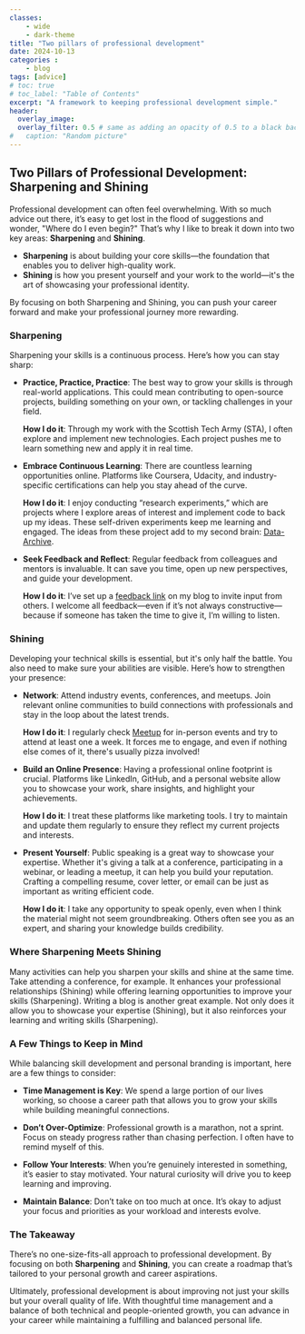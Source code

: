 ```yaml
---
classes: 
    - wide
    - dark-theme
title: "Two pillars of professional development"
date: 2024-10-13
categories :
    - blog
tags: [advice]
# toc: true
# toc_label: "Table of Contents"
excerpt: "A framework to keeping professional development simple."
header:
  overlay_image:
  overlay_filter: 0.5 # same as adding an opacity of 0.5 to a black background
#   caption: "Random picture"
---
```


## Two Pillars of Professional Development: Sharpening and Shining

Professional development can often feel overwhelming. With so much advice out there, it’s easy to get lost in the flood of suggestions and wonder, "Where do I even begin?" That’s why I like to break it down into two key areas: **Sharpening** and **Shining**.

- **Sharpening** is about building your core skills—the foundation that enables you to deliver high-quality work.
- **Shining** is how you present yourself and your work to the world—it's the art of showcasing your professional identity.

By focusing on both Sharpening and Shining, you can push your career forward and make your professional journey more rewarding.

### Sharpening

Sharpening your skills is a continuous process. Here’s how you can stay sharp:

- **Practice, Practice, Practice**: The best way to grow your skills is through real-world applications. This could mean contributing to open-source projects, building something on your own, or tackling challenges in your field.

  **How I do it**: Through my work with the Scottish Tech Army (STA), I often explore and implement new technologies. Each project pushes me to learn something new and apply it in real time.

- **Embrace Continuous Learning**: There are countless learning opportunities online. Platforms like Coursera, Udacity, and industry-specific certifications can help you stay ahead of the curve.

   **How I do it**: I enjoy conducting “research experiments,” which are projects where I explore areas of interest and implement code to back up my ideas. These self-driven experiments keep me learning and engaged. The ideas from these project add to my second brain: [Data-Archive](https://rhyslwells.github.io/Data-Archive/).

- **Seek Feedback and Reflect**: Regular feedback from colleagues and mentors is invaluable. It can save you time, open up new perspectives, and guide your development.

  **How I do it**: I’ve set up a [feedback link](https://rhyslwells.github.io/feedback/) on my blog to invite input from others. I welcome all feedback—even if it’s not always constructive—because if someone has taken the time to give it, I’m willing to listen.

### Shining

Developing your technical skills is essential, but it's only half the battle. You also need to make sure your abilities are visible. Here’s how to strengthen your presence:

- **Network**: Attend industry events, conferences, and meetups. Join relevant online communities to build connections with professionals and stay in the loop about the latest trends.

  **How I do it**: I regularly check [Meetup](https://www.meetup.com/) for in-person events and try to attend at least one a week. It forces me to engage, and even if nothing else comes of it, there's usually pizza involved!

- **Build an Online Presence**: Having a professional online footprint is crucial. Platforms like LinkedIn, GitHub, and a personal website allow you to showcase your work, share insights, and highlight your achievements.

  **How I do it**: I treat these platforms like marketing tools. I try to maintain and update them regularly to ensure they reflect my current projects and interests.

- **Present Yourself**: Public speaking is a great way to showcase your expertise. Whether it's giving a talk at a conference, participating in a webinar, or leading a meetup, it can help you build your reputation. Crafting a compelling resume, cover letter, or email can be just as important as writing efficient code.

  **How I do it**: I take any opportunity to speak openly, even when I think the material might not seem groundbreaking. Others often see you as an expert, and sharing your knowledge builds credibility.

### Where Sharpening Meets Shining

Many activities can help you sharpen your skills and shine at the same time. Take attending a conference, for example. It enhances your professional relationships (Shining) while offering learning opportunities to improve your skills (Sharpening). Writing a blog is another great example. Not only does it allow you to showcase your expertise (Shining), but it also reinforces your learning and writing skills (Sharpening).

### A Few Things to Keep in Mind

While balancing skill development and personal branding is important, here are a few things to consider:

- **Time Management is Key**: We spend a large portion of our lives working, so choose a career path that allows you to grow your skills while building meaningful connections.
  
- **Don’t Over-Optimize**: Professional growth is a marathon, not a sprint. Focus on steady progress rather than chasing perfection. I often have to remind myself of this.

- **Follow Your Interests**: When you’re genuinely interested in something, it’s easier to stay motivated. Your natural curiosity will drive you to keep learning and improving.

- **Maintain Balance**: Don’t take on too much at once. It’s okay to adjust your focus and priorities as your workload and interests evolve.

### The Takeaway

There’s no one-size-fits-all approach to professional development. By focusing on both **Sharpening** and **Shining**, you can create a roadmap that’s tailored to your personal growth and career aspirations.

Ultimately, professional development is about improving not just your skills but your overall quality of life. With thoughtful time management and a balance of both technical and people-oriented growth, you can advance in your career while maintaining a fulfilling and balanced personal life.

